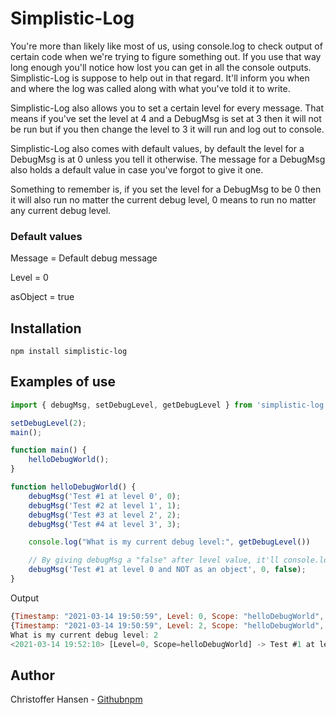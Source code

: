# Simplistic-Log

You're more than likely like most of us, using console.log to check output of certain code when we're trying to figure something out. If you use that way long enough you'll notice how lost you can get in all the console outputs. Simplistic-Log is suppose to help out in that regard. It'll inform you when and where the log was called along with what you've told it to write.

Simplistic-Log also allows you to set a certain level for every message. That means if you've set the level at 4 and a DebugMsg is set at 3 then it will not be run but if you then change the level to 3 it will run and log out to console.

Simplistic-Log also comes with default values, by default the level for a DebugMsg is at 0 unless you tell it otherwise. The message for a DebugMsg also holds a default value in case you've forgot to give it one.

Something to remember is, if you set the level for a DebugMsg to be 0 then it will also run no matter the current debug level, 0 means to run no matter any current debug level.

### Default values
Message  = Default debug message

Level    = 0

asObject = true

## Installation

`npm install simplistic-log`

## Examples of use

```js
import { debugMsg, setDebugLevel, getDebugLevel } from 'simplistic-log';

setDebugLevel(2);
main();

function main() {
    helloDebugWorld();
}

function helloDebugWorld() {
    debugMsg('Test #1 at level 0', 0);
    debugMsg('Test #2 at level 1', 1);
    debugMsg('Test #3 at level 2', 2);
    debugMsg('Test #4 at level 3', 3);

    console.log("What is my current debug level:", getDebugLevel())

    // By giving debugMsg a "false" after level value, it'll console.log it all as a String
    debugMsg('Test #1 at level 0 and NOT as an object', 0, false);
}
```

Output
```js
{Timestamp: "2021-03-14 19:50:59", Level: 0, Scope: "helloDebugWorld", message: "Test #1 at level 0"}
{Timestamp: "2021-03-14 19:50:59", Level: 2, Scope: "helloDebugWorld", message: "Test #3 at level 2"}
What is my current debug level: 2
<2021-03-14 19:52:10> [Level=0, Scope=helloDebugWorld] -> Test #1 at level 0 and NOT as an object
```

## Author
Christoffer Hansen - [Github](https://github.com/HansenChristoffer)[npm](https://www.npmjs.com/~hansenchristoffer)
